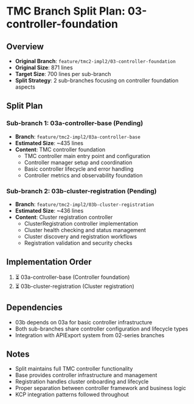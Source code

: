 # TMC Branch Split Plan: 03-controller-foundation

## Overview
- **Original Branch**: `feature/tmc2-impl2/03-controller-foundation`
- **Original Size**: 871 lines
- **Target Size**: 700 lines per sub-branch
- **Split Strategy**: 2 sub-branches focusing on controller foundation aspects

## Split Plan

### Sub-branch 1: 03a-controller-base (Pending)
- **Branch**: `feature/tmc2-impl2/03a-controller-base`
- **Estimated Size**: ~435 lines
- **Content**: TMC controller foundation
  - TMC controller main entry point and configuration
  - Controller manager setup and coordination
  - Basic controller lifecycle and error handling
  - Controller metrics and observability foundation

### Sub-branch 2: 03b-cluster-registration (Pending)
- **Branch**: `feature/tmc2-impl2/03b-cluster-registration`
- **Estimated Size**: ~436 lines
- **Content**: Cluster registration controller
  - ClusterRegistration controller implementation
  - Cluster health checking and status management
  - Cluster discovery and registration workflows
  - Registration validation and security checks

## Implementation Order
1. ⏳ 03a-controller-base (Controller foundation)
2. ⏳ 03b-cluster-registration (Cluster registration)

## Dependencies
- 03b depends on 03a for basic controller infrastructure
- Both sub-branches share controller configuration and lifecycle types
- Integration with APIExport system from 02-series branches

## Notes
- Split maintains full TMC controller functionality
- Base provides controller infrastructure and management
- Registration handles cluster onboarding and lifecycle
- Proper separation between controller framework and business logic
- KCP integration patterns followed throughout